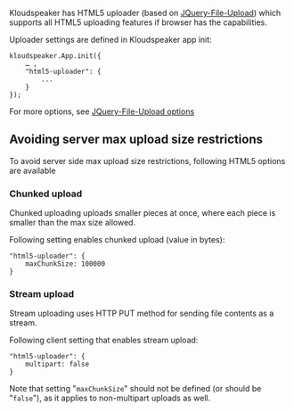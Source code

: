 Kloudspeaker has HTML5 uploader (based on [JQuery-File-Upload](https://github.com/blueimp/jQuery-File-Upload)) which supports all HTML5 uploading features if browser has the capabilities.

Uploader settings are defined in Kloudspeaker app init:


	kloudspeaker.App.init({
		… ,
		"html5-uploader": {
			...
		}
	});


For more options, see [JQuery-File-Upload options](https://github.com/blueimp/jQuery-File-Upload/wiki/Options)

## Avoiding server max upload size restrictions

To avoid server side max upload size restrictions, following HTML5 options are available

### Chunked upload

Chunked uploading uploads smaller pieces at once, where each piece is smaller than the max size allowed. 

Following setting enables chunked upload (value in bytes):

	"html5-uploader": {
		maxChunkSize: 100000
	}


### Stream upload

Stream uploading uses HTTP PUT method for sending file contents as a stream.

Following client setting that enables stream upload:

	"html5-uploader": {
		multipart: false
	}

Note that setting "`maxChunkSize`" should not be defined (or should be "`false`"), as it applies to non-multipart uploads as well.